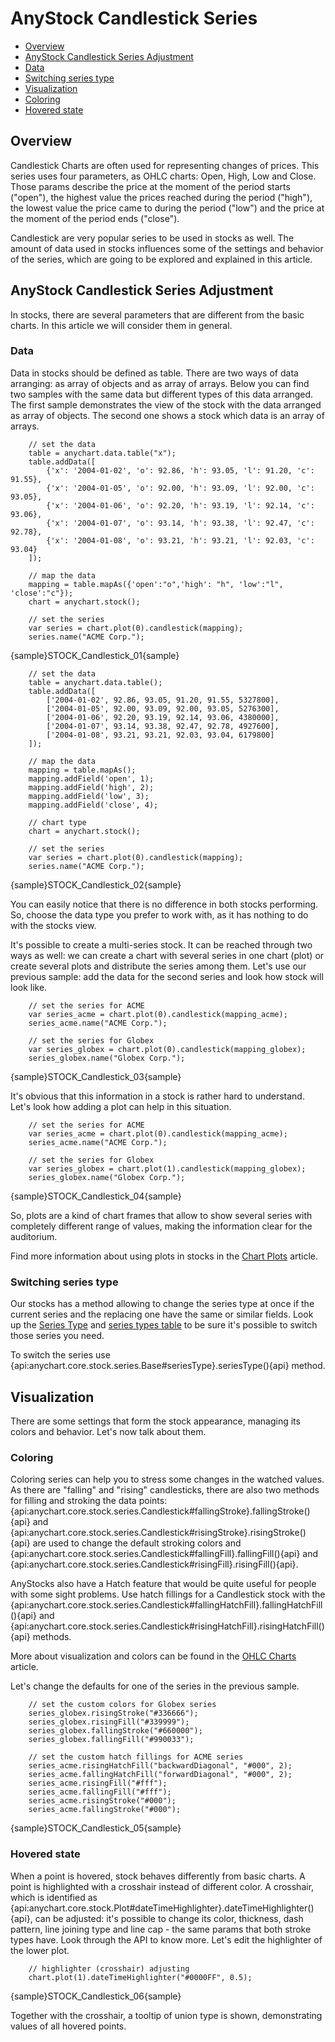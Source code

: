 # AnyStock Candlestick Series

* [Overview](#overview)
* [AnyStock Candlestick Series Adjustment](#anystock_candlestick_series_adjustment)
 * [Data](#data)
 * [Switching series type](#switching_series_type)
* [Visualization](#visualization)
 * [Coloring](#coloring)
 * [Hovered state](#hovered_state)

## Overview

Candlestick Charts are often used for representing changes of prices. This series uses four parameters, as OHLC charts: Open, High, Low and Close. Those params describe the price at the moment of the period starts ("open"), the highest value the prices reached during the period ("high"), the lowest value the price came to during the period ("low") and the price at the moment of the period ends ("close").

Candlestick are very popular series to be used in stocks as well. The amount of data used in stocks influences some of the settings and behavior of the series, which are going to be explored and explained in this article.

## AnyStock Candlestick Series Adjustment

In stocks, there are several parameters that are different from the basic charts. In this article we will consider them in general.

### Data

Data in stocks should be defined as table. There are two ways of data arranging: as array of objects and as array of arrays. Below you can find two samples with the same data but different types of this data arranged. The first sample demonstrates the view of the stock with the data arranged as array of objects. The second one shows a stock which data is an array of arrays.

```
	// set the data
    table = anychart.data.table("x");
    table.addData([
        {'x': '2004-01-02', 'o': 92.86, 'h': 93.05, 'l': 91.20, 'c': 91.55},
        {'x': '2004-01-05', 'o': 92.00, 'h': 93.09, 'l': 92.00, 'c': 93.05},
        {'x': '2004-01-06', 'o': 92.20, 'h': 93.19, 'l': 92.14, 'c': 93.06},
        {'x': '2004-01-07', 'o': 93.14, 'h': 93.38, 'l': 92.47, 'c': 92.78},
        {'x': '2004-01-08', 'o': 93.21, 'h': 93.21, 'l': 92.03, 'c': 93.04}
    ]);
  
    // map the data
    mapping = table.mapAs({'open':"o",'high': "h", 'low':"l", 'close':"c"});
    chart = anychart.stock();

    // set the series
    var series = chart.plot(0).candlestick(mapping);
    series.name("ACME Corp.");
```

{sample}STOCK\_Candlestick\_01{sample}

```
	// set the data
    table = anychart.data.table();
    table.addData([
        ['2004-01-02', 92.86, 93.05, 91.20, 91.55, 5327800],
        ['2004-01-05', 92.00, 93.09, 92.00, 93.05, 5276300],
        ['2004-01-06', 92.20, 93.19, 92.14, 93.06, 4380000],
        ['2004-01-07', 93.14, 93.38, 92.47, 92.78, 4927600],
        ['2004-01-08', 93.21, 93.21, 92.03, 93.04, 6179800]
    ]);
  
    // map the data
    mapping = table.mapAs();
    mapping.addField('open', 1);
    mapping.addField('high', 2);
    mapping.addField('low', 3);
    mapping.addField('close', 4);

    // chart type
    chart = anychart.stock();

    // set the series
    var series = chart.plot(0).candlestick(mapping);
    series.name("ACME Corp.");
```

{sample}STOCK\_Candlestick\_02{sample}

You can easily notice that there is no difference in both stocks performing. So, choose the data type you prefer to work with, as it has nothing to do with the stocks view.

It's possible to create a multi-series stock. It can be reached through two ways as well: we can create a chart with several series in one chart (plot) or create several plots and distribute the series among them. Let's use our previous sample: add the data for the second series and look how stock will look like.

```
    // set the series for ACME
    var series_acme = chart.plot(0).candlestick(mapping_acme);
    series_acme.name("ACME Corp.");

    // set the series for Globex
    var series_globex = chart.plot(0).candlestick(mapping_globex);
    series_globex.name("Globex Corp.");
```

{sample}STOCK\_Candlestick\_03{sample}

It's obvious that this information in a stock is rather hard to understand. Let's look how adding a plot can help in this situation.

```
    // set the series for ACME
    var series_acme = chart.plot(0).candlestick(mapping_acme);
    series_acme.name("ACME Corp.");

    // set the series for Globex
    var series_globex = chart.plot(1).candlestick(mapping_globex);
    series_globex.name("Globex Corp.");
```

{sample}STOCK\_Candlestick\_04{sample}

So, plots are a kind of chart frames that allow to show several series with completely different range of values, making the information clear for the auditorium.  

Find more information about using plots in stocks in the [Chart Plots](../Chart_Plots) article.


### Switching series type

Our stocks has a method allowing to change the series type at once if the current series and the replacing one have the same or similar fields. Look up the [Series Type](Series_Type) and [series types table](Supported_Series#list_of_supported_series) to be sure it's possible to switch those series you need.

To switch the series use {api:anychart.core.stock.series.Base#seriesType}.seriesType(){api} method.


## Visualization

There are some settings that form the stock appearance, managing its colors and behavior. Let's now talk about them.

### Coloring

Coloring series can help you to stress some changes in the watched values. As there are "falling" and "rising" candlesticks, there are also two methods for filling and stroking the data points: {api:anychart.core.stock.series.Candlestick#fallingStroke}.fallingStroke(){api} and {api:anychart.core.stock.series.Candlestick#risingStroke}.risingStroke(){api} are used to change the default stroking colors and {api:anychart.core.stock.series.Candlestick#fallingFill}.fallingFill(){api} and {api:anychart.core.stock.series.Candlestick#risingFill}.risingFill(){api}.

AnyStocks also have a Hatch feature that would be quite useful for people with some sight problems. Use hatch fillings for a Candlestick stock with the {api:anychart.core.stock.series.Candlestick#fallingHatchFill}.fallingHatchFill(){api} and {api:anychart.core.stock.series.Candlestick#risingHatchFill}.risingHatchFill(){api} methods.

More about visualization and colors can be found in the [OHLC Charts](../../Basic_Charts_Types/OHLC_Chart#visualization) article.

Let's change the defaults for one of the series in the previous sample.

```
	// set the custom colors for Globex series
    series_globex.risingStroke("#336666");
    series_globex.risingFill("#339999");
    series_globex.fallingStroke("#660000");
    series_globex.fallingFill("#990033");

    // set the custom hatch fillings for ACME series
    series_acme.risingHatchFill("backwardDiagonal", "#000", 2);
    series_acme.fallingHatchFill("forwardDiagonal", "#000", 2);
    series_acme.risingFill("#fff");
    series_acme.fallingFill("#fff");
    series_acme.risingStroke("#000");
    series_acme.fallingStroke("#000");
```

{sample}STOCK\_Candlestick\_05{sample}

### Hovered state

When a point is hovered, stock behaves differently from basic charts. A point is highlighted with a crosshair instead of different color. A crosshair, which is identified as {api:anychart.core.stock.Plot#dateTimeHighlighter}.dateTimeHighlighter(){api}, can be adjusted: it's possible to change its color, thickness, dash pattern, line joining type and line cap - the same params that both stroke types have. Look through the API to know more. Let's edit the highlighter of the lower plot.

```
	// highlighter (crosshair) adjusting
    chart.plot(1).dateTimeHighlighter("#0000FF", 0.5);
```

{sample}STOCK\_Candlestick\_06{sample}

Together with the crosshair, a tooltip of union type is shown, demonstrating values of all hovered points. 
